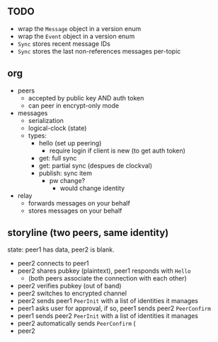## TODO

- wrap the `Message` object in a version enum
- wrap the `Event` object in a version enum
- `Sync` stores recent message IDs
- `Sync` stores the last non-references messages per-topic

## org

- peers
  - accepted by public key AND auth token
  - can peer in encrypt-only mode
- messages
  - serialization
  - logical-clock (state)
  - types:
    - hello (set up peering)
      - require login if client is new (to get auth token)
    - get: full sync
    - get: partial sync (despues de clockval)
    - publish: sync item
      - pw change?
        - would change identity
- relay
  - forwards messages on your behalf
  - stores messages on your behalf

## storyline (two peers, same identity)

state: peer1 has data, peer2 is blank.

- peer2 connects to peer1
- peer2 shares pubkey (plaintext), peer1 responds with `Hello`
  - (both peers associate the connection with each other)
- peer2 verifies pubkey (out of band)
- peer2 switches to encrypted channel
- peer2 sends peer1 `PeerInit` with a list of identities it manages
- peer1 asks user for approval, if so, peer1 sends peer2 `PeerConfirm`
- peer1 sends peer2 `PeerInit` with a list of identities it manages
- peer2 automatically sends `PeerConfirm` (
- peer2 

